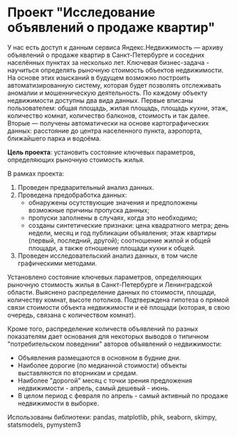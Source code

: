 # Проект "Исследование объявлений о продаже квартир"

У нас есть доступ к данным сервиса Яндекс.Недвижимость — архиву объявлений о продаже квартир в Санкт-Петербурге и соседних населённых пунктах за несколько лет. Ключевая бизнес-задача - научиться определять рыночную стоимость объектов недвижимости. На основе этих изысканий в будущем возможно построить автоматизированную систему, которая будет позволять отслеживать аномалии и мошенническую деятельность.
По каждому объекту недвижимости доступны два вида данных. Первые вписаны пользователем: общая площадь, жилая площадь, площадь кухни, этаж, количество комнат, количество балконов, стоимость и так далее. Вторые — получены автоматически на основе картографических данных: расстояние до центра населенного пункта, аэропорта, ближайшего парка и водоёма.

**Цель проекта**: установить состояние ключевых параметров, определяющих рыночную стоимость жилья.

В рамках проекта:
1. Проведен предварительный анализ данных.
2. Проведена предобработка данных:
    - обнаружены осутствующие значения и предположены возможные причины пропуска данных;
    - пропуски заполнены в случаях, когда это необходимо;
    - созданы синтетические признаки: цена квадратного метра; день недели, месяц и год публикации объявления; этаж квартиры (первый, последний, другой); соотношение жилой и общей площади, а также отношение площади кухни к общей.
3. Проведен исследовательский анализ данных, в том числе графическими методами.

Установлено состояние ключевых параметров, определяющих рыночную стоимость жилья в Санкт-Петербурге и Ленинградской области. Выяснено распределение данных по стоимости, площади, количеству комнат, высоте потолков. Подтверждена гипотеза о прямой связи стоимости объекта недвижимости и её площади (которая, в свою очередь, связана с количеством комнат). 

Кроме того, распределение количеств объявлений по разных показателям дает основания для некоторых выводов о типичном "потребительском поведении" авторов объявлений о недвижимости:
- Объявления размещаются в основном в будние дни.
- Наиболее дорогие (по медианной стоимости) объекты выставляются по вторникам и средам.
- Наиболее "дорогой" месяц с точки зрения предложения недвижимости - апрель, самый дешевый - июнь.
- В целом период с февраля по апрель - самый активный по продаже недвижимости в выборке.

Использованы библиотеки: pandas, matplotlib, phik, seaborn, skimpy, statsmodels, pymystem3 